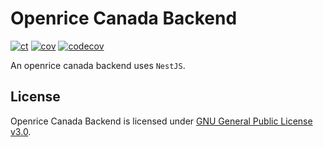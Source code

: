 # Openrice Canada Backend
[![ct](https://github.com/openrice-canada/openrice-canada-backend/actions/workflows/ci.yml/badge.svg)](https://github.com/openrice-canada/openrice-canada-backend/actions/workflows/ci.yml)
[![cov](https://github.com/openrice-canada/openrice-canada-backend/actions/workflows/cov.yml/badge.svg)](https://github.com/openrice-canada/openrice-canada-backend/actions/workflows/cov.yml)
[![codecov](https://codecov.io/gh/openrice-canada/openrice-canada-backend/branch/main/graph/badge.svg)](https://codecov.io/gh/openrice-canada/openrice-canada-backend)

An openrice canada backend uses `NestJS`.

## License

Openrice Canada Backend is licensed under [GNU General Public License v3.0](LICENSE).
